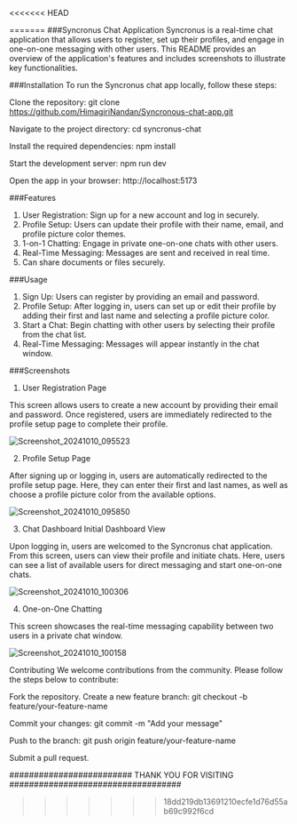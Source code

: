 <<<<<<< HEAD

=======
###Syncronus Chat Application
Syncronus is a real-time chat application that allows users to register, set up their profiles, and engage in one-on-one messaging with other users. This README provides an overview of the application's features and includes screenshots to illustrate key functionalities.

###Installation
To run the Syncronus chat app locally, follow these steps:

Clone the repository:
git clone https://github.com/HimagiriNandan/Syncronous-chat-app.git

Navigate to the project directory:
cd syncronus-chat

Install the required dependencies:
npm install

Start the development server:
npm run dev

Open the app in your browser:
http://localhost:5173

###Features
1) User Registration: Sign up for a new account and log in securely.
2) Profile Setup: Users can update their profile with their name, email, and profile picture color themes.
3) 1-on-1 Chatting: Engage in private one-on-one chats with other users.
4) Real-Time Messaging: Messages are sent and received in real time.
5) Can share documents or files securely.

###Usage
1) Sign Up: Users can register by providing an email and password.
2) Profile Setup: After logging in, users can set up or edit their profile by adding their first and last name and selecting a profile picture color.
3) Start a Chat: Begin chatting with other users by selecting their profile from the chat list.
4) Real-Time Messaging: Messages will appear instantly in the chat window.

###Screenshots

1. User Registration Page

This screen allows users to create a new account by providing their email and password. Once registered, users are immediately redirected to the profile setup page to complete their profile.

![Screenshot_20241010_095523](https://github.com/user-attachments/assets/89f38f57-4557-4592-8e8c-108b39ef4938)

2. Profile Setup Page

After signing up or logging in, users are automatically redirected to the profile setup page. Here, they can enter their first and last names, as well as choose a profile picture color from the available options.

![Screenshot_20241010_095850](https://github.com/user-attachments/assets/17e3fc80-e66c-4946-b7d4-39f87d7e6f4f)

3. Chat Dashboard
Initial Dashboard View

Upon logging in, users are welcomed to the Syncronus chat application. From this screen, users can view their profile and initiate chats.
Here, users can see a list of available users for direct messaging and start one-on-one chats.

![Screenshot_20241010_100306](https://github.com/user-attachments/assets/1623aba2-91e6-411b-bc14-84ed45336824)

4. One-on-One Chatting

This screen showcases the real-time messaging capability between two users in a private chat window.

![Screenshot_20241010_100158](https://github.com/user-attachments/assets/7875147b-fbad-40f8-ab3b-f9d1f4ca3a97)

Contributing
We welcome contributions from the community. Please follow the steps below to contribute:

Fork the repository.
Create a new feature branch:
git checkout -b feature/your-feature-name

Commit your changes:
git commit -m "Add your message"

Push to the branch:
git push origin feature/your-feature-name

Submit a pull request.


#########################    THANK YOU FOR VISITING     ###################################
>>>>>>> 18dd219db13691210ecfe1d76d55ab69c992f6cd
